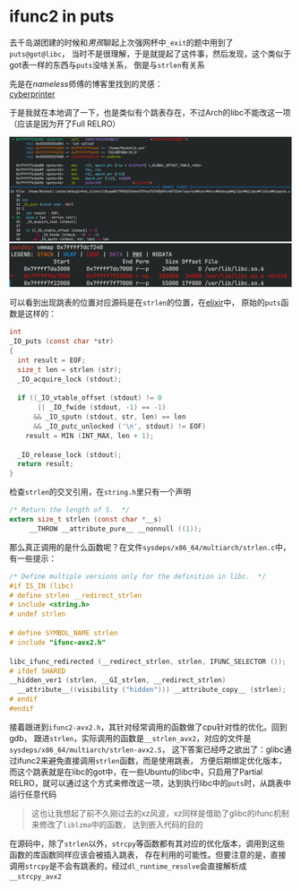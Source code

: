 # ifunc2 in puts

去千岛湖团建的时候和*男孩*聊起上次强网杯中`_exit`的题中用到了`puts@got@libc`，
当时不是很理解，于是就提起了这件事，然后发现，这个类似于got表一样的东西与`puts`没啥关系，
倒是与`strlen`有关系

先是在*nameless*师傅的博客里找到的灵感：  
[cyberprinter](https://nameless.top/index.php/2022/09/20/das9%e6%9c%88%e6%9c%88%e8%b5%9bpwn%e9%a2%98%e5%87%ba%e9%a2%98%e5%bf%83%e8%b7%af/)

于是我就在本地调了一下，也是类似有个跳表存在，不过Arch的libc不能改这一项
（应该是因为开了Full RELRO）

![what is ABS?](./assets/disasm.png)
![can not write](./assets/vmmap.png)

可以看到出现跳表的位置对应源码是在`strlen`的位置，在[elixir](https://elixir.bootlin.com/glibc/glibc-2.38/source/libio/ioputs.c#L48)中，
原始的`puts`函数是这样的：

```c
int
_IO_puts (const char *str)
{
  int result = EOF;
  size_t len = strlen (str);
  _IO_acquire_lock (stdout);

  if ((_IO_vtable_offset (stdout) != 0
       || _IO_fwide (stdout, -1) == -1)
      && _IO_sputn (stdout, str, len) == len
      && _IO_putc_unlocked ('\n', stdout) != EOF)
    result = MIN (INT_MAX, len + 1);

  _IO_release_lock (stdout);
  return result;
}
```
检查`strlen`的交叉引用，在`string.h`里只有一个声明

```c
/* Return the length of S.  */
extern size_t strlen (const char *__s)
     __THROW __attribute_pure__ __nonnull ((1));
```

那么真正调用的是什么函数呢？在文件`sysdeps/x86_64/multiarch/strlen.c`中，有一些提示：

```c
/* Define multiple versions only for the definition in libc.  */
#if IS_IN (libc)
# define strlen __redirect_strlen
# include <string.h>
# undef strlen

# define SYMBOL_NAME strlen
# include "ifunc-avx2.h"

libc_ifunc_redirected (__redirect_strlen, strlen, IFUNC_SELECTOR ());
# ifdef SHARED
__hidden_ver1 (strlen, __GI_strlen, __redirect_strlen)
  __attribute__((visibility ("hidden"))) __attribute_copy__ (strlen);
# endif
#endif
```

接着跟进到`ifunc2-avx2.h`，其针对经常调用的函数做了cpu针对性的优化。回到gdb，
跟进`strlen`，实际调用的函数是`__strlen_avx2`，对应的文件是`sysdeps/x86_64/multiarch/strlen-avx2.S`，
这下答案已经呼之欲出了：glibc通过ifunc2来避免直接调用`strlen`函数，而是使用跳表，
方便后期绑定优化版本，而这个跳表就是在libc的got中，在一些Ubuntu的libc中，只启用了Partial
RELRO，就可以通过这个方式来修改这一项，达到执行libc中的`puts`时，从跳表中运行任意代码

> 这也让我想起了前不久刚过去的xz风波，xz同样是借助了glibc的ifunc机制来修改了`liblzma`中的函数，
> 达到嵌入代码的目的

在源码中，除了`strlen`以外，`strcpy`等函数都有其对应的优化版本，调用到这些函数的库函数同样应该会被插入跳表，
存在利用的可能性。但要注意的是，直接调用`strcpy`是不会有跳表的，经过`dl_runtime_resolve`会直接解析成
`__strcpy_avx2`
